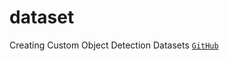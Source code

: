 # dataset

Creating Custom Object Detection Datasets [`GitHub`](https://github.com/howl0893/custom-object-detection-datasets)
